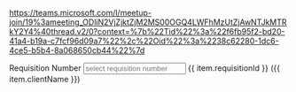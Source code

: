 https://teams.microsoft.com/l/meetup-join/19%3ameeting_ODliN2VjZjktZjM2MS00OGQ4LWFhMzUtZjAwNTJkMTRkY2Y4%40thread.v2/0?context=%7b%22Tid%22%3a%22f6fb95f2-bd20-41a4-b19a-c7fcf96d09a7%22%2c%22Oid%22%3a%2238c62280-1dc6-4ce5-b5b4-8a068650cb44%22%7d

 <div class="col-lg-12 col-sm-12">
          <div class="form-group ags-form-group">
            <label for="assignor" class="form-label"
              >Requisition Number<span class="required"></span
            ></label>
            <mat-form-field>
              <!-- <mat-select placeholder="Select Job" formControlName="jobId">
                <mat-option
                  [title]="job.jobTitle"
                  *ngFor="let job of jobs"
                  [value]="job.id"
                  >{{ job.display }}</mat-option
                >
              </mat-select> -->
              <input
                [formControl]="reqAcControl"
                type="text"
                placeholder="select requisition number"
                aria-label="string"
                matInput
                [matAutocomplete]="reqAutoComplete"
              />
              <mat-autocomplete
                autoActiveFirstOption
                #reqAutoComplete="matAutocomplete"
                (optionSelected)="reqSelected($event)"
              >
                <mat-option
                  *ngFor="let item of reqAc$"
                  [value]="item.requisitionId"
                >
                   {{ item.requisitionId }} ({{ item.clientName }})
                </mat-option>
              </mat-autocomplete>
            </mat-form-field>
          </div>
        </div>
